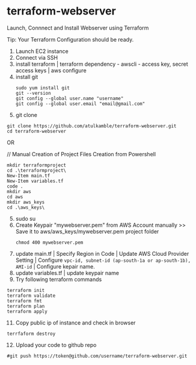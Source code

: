 # terraform-webserver
Launch, Connnect and Install Webserver using Terraform

Tip: Your Terraform Configuration should be ready.

1. Launch EC2 instance
2. Connect via SSH
3. install terraform | terraform dependency - awscli - access key, secret access keys | aws configure 
4. install git
   ```
   sudo yum install git
   git --version
   git config --global user.name "username"
   git config --global user.email "email@gmail.com"
   ```
5. git clone
```
git clone https://github.com/atulkamble/terraform-webserver.git
cd terraform-webserver
```
OR

// Manual Creation of Project Files Creation from Powershell
```
mkdir terraformproject
cd .\terraformproject\
New-Item main.tf
New-Item variables.tf
code .
mkdir aws
cd aws
mkdir aws_keys
cd .\aws_keys\
```

5. sudo su
6. Create Keypair "mywebserver.pem" from AWS Account manually >> Save it to aws/aws_keys/mywebserver.pem project folder
   ```
   chmod 400 mywebserver.pem
   ```
8. update main.tf | Specify Region in Code | Update AWS Cloud Provider Setting | Configure ``` vpc-id, subnet-id (ap-south-1a or ap-south-1b), AMI-id ``` | Configure kepair name.
9. update variables.tf | update keypair name
10. Try following terraform commands
```
terraform init
terraform validate
terraform fmt
terraform plan
terraform apply
```
11. Copy public ip of instance and check in browser
```
terrfaform destroy
```
12. Upload your code to github repo 
```
#git push https://token@github.com/username/terraform-webserver.git
```
